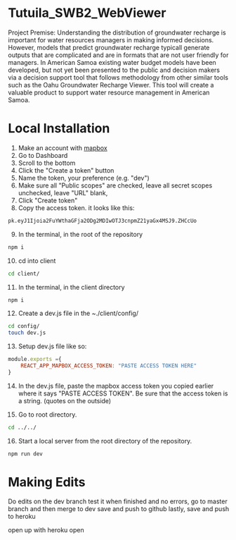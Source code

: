 # Tutuila_SWB2_WebViewer


Project Premise: 
Understanding the distribution of groundwater recharge is important for water resources managers in making informed decisions. However, models that predict groundwater recharge typicall generate outputs that are complicated and are in formats that are not user friendly for managers.  In American Samoa existing water budget models have been developed, but not yet been presented to the public and decision makers via a decision support tool that follows methodology from other similar tools such as the Oahu Groundwater Recharge Viewer. This tool will create a valuable product to support water resource management in American Samoa.

# Local Installation
1) Make an account with [mapbox](https://account.mapbox.com/)
2) Go to Dashboard
3) Scroll to the bottom
4) Click the "Create a token" button
5) Name the token, your preference (e.g. "dev")
6) Make sure all "Public scopes" are checked, leave all secret scopes unchecked, leave "URL" blank, 
7) Click "Create token"
8) Copy the access token. it looks like this:

```bash
pk.eyJ1Ijoia2FuYWthaGFja2ODg2MDIwOTJ3cnpmZ21yaGx4MSJ9.ZHCcUo
```

9) In the terminal, in the root of the repository
```bash
npm i
```

10) cd into client
```bash
cd client/
```

11) In the terminal, in the client directory
```bash
npm i
```

12) Create a dev.js file in the ~./client/config/
```bash
cd config/
touch dev.js
```

13) Setup dev.js file like so: 
```javascript
module.exports ={
    REACT_APP_MAPBOX_ACCESS_TOKEN: "PASTE ACCESS TOKEN HERE"
}
```

14) In the dev.js file, paste the mapbox access token you copied earlier where it says "PASTE ACCESS TOKEN". Be sure that the access token is a string. (quotes on the outside)

15) Go to root directory.
```bash
cd ../../
```
16) Start a local server from the root directory of the repository.
```bash
npm run dev
```


# Making Edits

Do edits on the dev branch
test it
when finished and no errors, go to master branch and then merge to dev
save and push to github
lastly, save and push to heroku

open up with
heroku open





